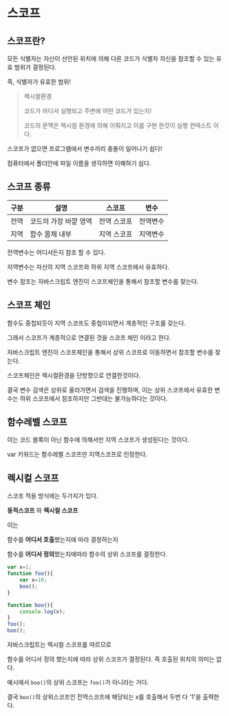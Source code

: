 # 스코프

## 스코프란?

모든 식별자는 자신이 선언된 위치에 의해 다른 코드가 식별자 자신을 참조할 수 있는 유효 범위가 결정된다.

즉, 식별자가 유효한 범위!



> 렉시컬환경
>
> 코드가 어디서 실행되고 주변에 어떤 코드가 있는지!
>
> 코드의 문맥은 렉시컬 환경에 의해 이뤄지고 이를 구현 한것이 실행 컨텍스트 이다.



스코프가 없으면 프로그램에서 변수끼리 충돌이 일어나기 쉽다!

컴퓨터에서 폴더안에 파일 이름을 생각하면 이해하기 쉽다.



## 스코프 종류

| 구분 | 설명                  | 스코프      | 변수     |
| ---- | --------------------- | ----------- | -------- |
| 전역 | 코드의 가장 바깥 영역 | 전역 스코프 | 전역변수 |
| 지역 | 함수 몸체 내부        | 지역 스코프 | 지역변수 |

전역변수는 어디서든지 참조 할 수 있다.

지역변수는 자신의 지역 스코프와 하위 지역 스코프에서 유효하다.

 

변수 참조는 자바스크립트 엔진이 스코프체인을 통해서 참조할 변수를 찾는다.



## 스코프 체인

함수도 중첩되듯이 지역 스코프도 중첩이되면서 계층적인 구조를 갖는다.

그래서 스코프가 계층적으로 연결된 것을 스코프 체인 이라고 한다.



자바스크립트 엔진이 스코프체인을 통해서 상위 스코프로 이동하면서 참조할 변수를 찾는다.

스코프체인은 렉시컬환경을 단방향으로 연결한것이다.



결국 변수 검색은 상위로 올라가면서 검색을 진행하며, 이는 상위 스코프에서 유효한 변수는 하위 스코프에서 참조하지만 그반대는 불가능하다는 것이다.



## 함수레벨 스코프

이는 코드 블록이 아닌 함수에 의해서만 지역 스코프가 생성된다는 것이다.



var 키워드는 함수레벨 스코프만 지역스코프로 인정한다.



## 렉시컬 스코프

스코프 적용 방식에는 두가지가 있다.

**동적스코프** 와 **렉시컬 스코프**

이는 

함수를 **어디서 호출**했는지에 따라 결정하는지 

함수를 **어디서 정의**했는지에따라 함수의 상위 스코프를 결정한다.

```js
var x=1;
function foo(){
	var x=10;
	boo();
}

function boo(){
	console.log(x);
}
foo();
boo();
```

자바스크립트는 렉시컬 스코프를 따르므로 

함수를 어디서 정의 했는지에 따라 상위 스코프가 결정된다. 즉 호출된 위치의 의미는 없다.

예시에서 `boo()`의 상위 스코프는 `foo()`가 아니라는 거다.

결국 `boo()`의  상위스코프인 전역스코프에 해당되는 x를 호출해서 두번 다 '1'을 출력한다.










